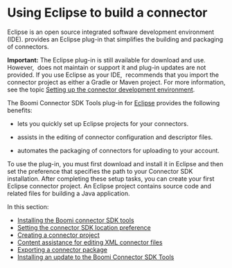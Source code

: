 # Using Eclipse to build a connector 

<head>
  <meta name="guidename" content="Integration"/>
  <meta name="context" content="GUID-d495598a-13de-48f9-81b2-89c7a72dbf3d"/>
</head>


Eclipse is an open source integrated software development environment \(IDE\). provides an Eclipse plug-in that simplifies the building and packaging of connectors.

**Important:** The Eclipse plug-in is still available for download and use. However,  does not maintain or support it and plug-in updates are not provided. If you use Eclipse as your IDE,  recommends that you import the connector project as either a Gradle or Maven project. For more information, see the topic [Setting up the connector development environment](https://developer.boomi.com/docs/Connectors/GettingStartedWithConnectorDevelopment/Setting_up_connector_development_environment).

The Boomi Connector SDK Tools plug-in for [Eclipse](http://www.eclipse.org/) provides the following benefits:

-   lets you quickly set up Eclipse projects for your connectors.

-   assists in the editing of connector configuration and descriptor files.

-   automates the packaging of connectors for uploading to your account.


To use the plug-in, you must first download and install it in Eclipse and then set the preference that specifies the path to your Connector SDK installation. After completing these setup tasks, you can create your first Eclipse connector project. An Eclipse project contains source code and related files for building a Java application.

In this section:

-   [Installing the Boomi connector SDK tools](t-atm-Installing_the_Dell_Boomi_Connector_SDK_Tools_8e4901b7-7cea-4d93-8821-cb4a02dba373.md)
-   [Setting the connector SDK location preference](t-atm-Setting_the_Connector_SDK_location_preference_710d86d7-5533-4ccb-a4e2-02349b3dc48b.md)
-   [Creating a connector project](t-atm-Creating_a_connector_project_274c48f3-bb51-454b-9fd3-54909566555f.md)
-   [Content assistance for editing XML connector files](c-atm-Content_assistance_for_editing_XML_connector_files_ab568c4d-546d-42b1-b2b2-ec3e237efd3d.md)
-   [Exporting a connector package](t-atm-Exporting_a_connector_package_8b4338f6-72bb-4c5b-8dd9-ab13dd6ab205.md)
-   [Installing an update to the Boomi Connector SDK Tools](t-atm-Installing_an_update_to_the_Connector_SDK_f0930139-f941-4dcc-a3e1-1566710b8be0.md)